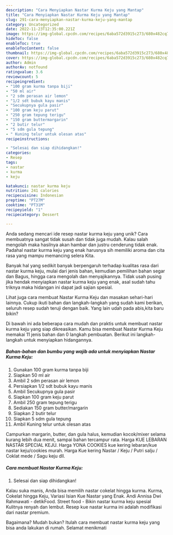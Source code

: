 ```yaml
---
description: "Cara Menyiapkan Nastar Kurma Keju yang Mantap"
title: "Cara Menyiapkan Nastar Kurma Keju yang Mantap"
slug: 291-cara-menyiapkan-nastar-kurma-keju-yang-mantap
category: Uncategorized
date: 2022-11-23T12:35:00.221Z
image: https://img-global.cpcdn.com/recipes/6aba572d3915c273/680x482cq70/nastar-kurma-keju-foto-resep-utama.jpg
hideToc: false
enableToc: true
enableTocContent: false
thumbnail: https://img-global.cpcdn.com/recipes/6aba572d3915c273/680x482cq70/nastar-kurma-keju-foto-resep-utama.jpg
cover: https://img-global.cpcdn.com/recipes/6aba572d3915c273/680x482cq70/nastar-kurma-keju-foto-resep-utama.jpg
author: Admin
authorAv: notfound
ratingvalue: 3.6
reviewcount: 5
recipeingredient:
- "100 gram kurma tanpa biji"
- "50 ml air"
- "2 sdm perasan air lemon"
- "1/2 sdt bubuk kayu manis"
- "Secukupnya gula pasir"
- "100 gram keju parut"
- "250 gram tepung terigu"
- "150 gram buttermargarin"
- "2 butir telur"
- "5 sdm gula tepung"
- " Kuning telur untuk olesan atas"
recipeinstructions:

- "Selesai dan siap dihidangkan!"
categories:
- Resep
tags:
- nastar
- kurma
- keju

katakunci: nastar kurma keju 
nutrition: 241 calories
recipecuisine: Indonesian
preptime: "PT27M"
cooktime: "PT31M"
recipeyield: "1"
recipecategory: Dessert

---
```





Anda sedang mencari ide resep nastar kurma keju yang unik? Cara membuatnya sangat tidak susah dan tidak juga mudah. Kalau salah mengolah maka hasilnya akan hambar dan justru cenderung tidak enak. Padahal nastar kurma keju yang enak harusnya sih memiliki aroma dan cita rasa yang mampu memancing selera Kita.





Banyak hal yang sedikit banyak berpengaruh terhadap kualitas rasa dari nastar kurma keju, mulai dari jenis bahan, kemudian pemilihan bahan segar dan Bagus, hingga cara mengolah dan menyajikannya. Tidak usah pusing jika hendak menyiapkan nastar kurma keju yang enak,      asal sudah tahu triknya maka hidangan ini dapat jadi sajian spesial.














Lihat juga cara membuat Nastar Kurma Keju dan masakan sehari-hari lainnya. Cukup ikuti bahan dan langkah-langkah yang sudah kami berikan, seluruh resep sudah teruji dengan baik. Yang lain udah pada abis,kita baru bikin?






Di bawah ini ada beberapa cara mudah dan praktis untuk membuat nastar kurma keju yang siap dikreasikan. Kamu bisa membuat Nastar Kurma Keju memakai 11 jenis bahan dan 0 langkah pembuatan. Berikut ini langkah-langkah untuk menyiapkan hidangannya.

<!--inarticleads1-->

##### Bahan-bahan dan bumbu yang wajib ada untuk menyiapkan Nastar Kurma Keju:

1. Gunakan 100 gram kurma tanpa biji
1. Siapkan 50 ml air
1. Ambil 2 sdm perasan air lemon
1. Persiapkan 1/2 sdt bubuk kayu manis
1. Ambil Secukupnya gula pasir
1. Siapkan 100 gram keju parut
1. Ambil 250 gram tepung terigu
1. Sediakan 150 gram butter/margarin
1. Siapkan 2 butir telur
1. Siapkan 5 sdm gula tepung
1. Ambil  Kuning telur untuk olesan atas


Campurkan margarin, butter, dan gula halus, kemudian kocok/mixer selama kurang lebih dua menit, sampai bahan tercampur rata. Harga KUE LEBARAN NASTAR SPECIAL KEJU. Harga YONA COOKIES kue kering lebaran/kue nastar keju/cookies murah. Harga Kue kering Nastar / Keju / Putri salju / Coklat mede / Sagu keju dll. 

<!--inarticleads2-->

##### Cara membuat Nastar Kurma Keju:


1. Selesai dan siap dihidangkan!

Kalau suka manis, Anda bisa memilih nastar cokelat hingga kurma. Kurma, Cokelat hingga Keju, Variasi Isian Kue Nastar yang Enak. Andi Annisa Dwi Rahmawati - detikFood. Street food - Bikin nastar kurma keju spesial Kulitnya renyah dan lembut. Resep kue nastar kurma ini adalah modifikasi dari nastar premium. 

Bagaimana? Mudah bukan? Itulah cara membuat nastar kurma keju yang bisa anda lakukan di rumah. Selamat menikmati
